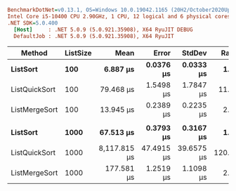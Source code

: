 ```ini

BenchmarkDotNet=v0.13.1, OS=Windows 10.0.19042.1165 (20H2/October2020Update)
Intel Core i5-10400 CPU 2.90GHz, 1 CPU, 12 logical and 6 physical cores
.NET SDK=5.0.400
  [Host]     : .NET 5.0.9 (5.0.921.35908), X64 RyuJIT DEBUG
  DefaultJob : .NET 5.0.9 (5.0.921.35908), X64 RyuJIT


```

| Method        | ListSize |          Mean |         Error |        StdDev |    Ratio |  RatioSD |       Gen 0 |      Gen 1 |  Allocated |
| ------------- | -------- | ------------: | ------------: | ------------: | -------: | -------: | ----------: | ---------: | ---------: |
| **ListSort**  | **100**  |  **6.887 μs** | **0.0376 μs** | **0.0333 μs** | **1.00** | **0.00** |  **1.7090** | **0.0229** |  **11 KB** |
| ListQuickSort | 100      |     79.468 μs |     1.5498 μs |     1.7847 μs |    11.56 |     0.31 |     63.9648 |     1.2207 |     392 KB |
| ListMergeSort | 100      |     13.945 μs |     0.2389 μs |     0.2235 μs |     2.03 |     0.03 |      4.8676 |     0.1221 |      30 KB |
|               |          |               |               |               |          |          |             |            |            |
| **ListSort**  | **1000** | **67.513 μs** | **0.3793 μs** | **0.3167 μs** | **1.00** | **0.00** | **16.6016** | **2.5635** | **102 KB** |
| ListQuickSort | 1000     |  8,117.815 μs |    47.4915 μs |    39.6575 μs |   120.24 |     0.74 |   6234.3750 |   546.8750 |  38,210 KB |
| ListMergeSort | 1000     |    177.581 μs |     1.2519 μs |     1.1098 μs |     2.63 |     0.03 |     66.4063 |    12.6953 |     407 KB |
